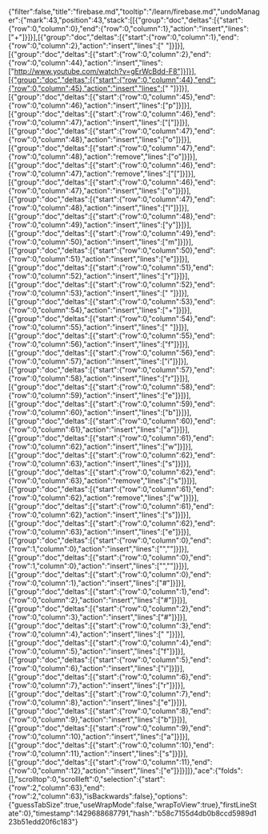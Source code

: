 {"filter":false,"title":"firebase.md","tooltip":"/learn/firebase.md","undoManager":{"mark":43,"position":43,"stack":[[{"group":"doc","deltas":[{"start":{"row":0,"column":0},"end":{"row":0,"column":1},"action":"insert","lines":["+"]}]}],[{"group":"doc","deltas":[{"start":{"row":0,"column":1},"end":{"row":0,"column":2},"action":"insert","lines":[" "]}]}],[{"group":"doc","deltas":[{"start":{"row":0,"column":2},"end":{"row":0,"column":44},"action":"insert","lines":["http://www.youtube.com/watch?v=gErWcBdd-F8"]}]}],[{"group":"doc","deltas":[{"start":{"row":0,"column":44},"end":{"row":0,"column":45},"action":"insert","lines":[" "]}]}],[{"group":"doc","deltas":[{"start":{"row":0,"column":45},"end":{"row":0,"column":46},"action":"insert","lines":["p"]}]}],[{"group":"doc","deltas":[{"start":{"row":0,"column":46},"end":{"row":0,"column":47},"action":"insert","lines":["["]}]}],[{"group":"doc","deltas":[{"start":{"row":0,"column":47},"end":{"row":0,"column":48},"action":"insert","lines":["o"]}]}],[{"group":"doc","deltas":[{"start":{"row":0,"column":47},"end":{"row":0,"column":48},"action":"remove","lines":["o"]}]}],[{"group":"doc","deltas":[{"start":{"row":0,"column":46},"end":{"row":0,"column":47},"action":"remove","lines":["["]}]}],[{"group":"doc","deltas":[{"start":{"row":0,"column":46},"end":{"row":0,"column":47},"action":"insert","lines":["o"]}]}],[{"group":"doc","deltas":[{"start":{"row":0,"column":47},"end":{"row":0,"column":48},"action":"insert","lines":["l"]}]}],[{"group":"doc","deltas":[{"start":{"row":0,"column":48},"end":{"row":0,"column":49},"action":"insert","lines":["y"]}]}],[{"group":"doc","deltas":[{"start":{"row":0,"column":49},"end":{"row":0,"column":50},"action":"insert","lines":["m"]}]}],[{"group":"doc","deltas":[{"start":{"row":0,"column":50},"end":{"row":0,"column":51},"action":"insert","lines":["e"]}]}],[{"group":"doc","deltas":[{"start":{"row":0,"column":51},"end":{"row":0,"column":52},"action":"insert","lines":["r"]}]}],[{"group":"doc","deltas":[{"start":{"row":0,"column":52},"end":{"row":0,"column":53},"action":"insert","lines":[" "]}]}],[{"group":"doc","deltas":[{"start":{"row":0,"column":53},"end":{"row":0,"column":54},"action":"insert","lines":["+"]}]}],[{"group":"doc","deltas":[{"start":{"row":0,"column":54},"end":{"row":0,"column":55},"action":"insert","lines":[" "]}]}],[{"group":"doc","deltas":[{"start":{"row":0,"column":55},"end":{"row":0,"column":56},"action":"insert","lines":["f"]}]}],[{"group":"doc","deltas":[{"start":{"row":0,"column":56},"end":{"row":0,"column":57},"action":"insert","lines":["i"]}]}],[{"group":"doc","deltas":[{"start":{"row":0,"column":57},"end":{"row":0,"column":58},"action":"insert","lines":["r"]}]}],[{"group":"doc","deltas":[{"start":{"row":0,"column":58},"end":{"row":0,"column":59},"action":"insert","lines":["e"]}]}],[{"group":"doc","deltas":[{"start":{"row":0,"column":59},"end":{"row":0,"column":60},"action":"insert","lines":["b"]}]}],[{"group":"doc","deltas":[{"start":{"row":0,"column":60},"end":{"row":0,"column":61},"action":"insert","lines":["a"]}]}],[{"group":"doc","deltas":[{"start":{"row":0,"column":61},"end":{"row":0,"column":62},"action":"insert","lines":["w"]}]}],[{"group":"doc","deltas":[{"start":{"row":0,"column":62},"end":{"row":0,"column":63},"action":"insert","lines":["s"]}]}],[{"group":"doc","deltas":[{"start":{"row":0,"column":62},"end":{"row":0,"column":63},"action":"remove","lines":["s"]}]}],[{"group":"doc","deltas":[{"start":{"row":0,"column":61},"end":{"row":0,"column":62},"action":"remove","lines":["w"]}]}],[{"group":"doc","deltas":[{"start":{"row":0,"column":61},"end":{"row":0,"column":62},"action":"insert","lines":["s"]}]}],[{"group":"doc","deltas":[{"start":{"row":0,"column":62},"end":{"row":0,"column":63},"action":"insert","lines":["e"]}]}],[{"group":"doc","deltas":[{"start":{"row":0,"column":0},"end":{"row":1,"column":0},"action":"insert","lines":["",""]}]}],[{"group":"doc","deltas":[{"start":{"row":0,"column":0},"end":{"row":1,"column":0},"action":"insert","lines":["",""]}]}],[{"group":"doc","deltas":[{"start":{"row":0,"column":0},"end":{"row":0,"column":1},"action":"insert","lines":["#"]}]}],[{"group":"doc","deltas":[{"start":{"row":0,"column":1},"end":{"row":0,"column":2},"action":"insert","lines":["#"]}]}],[{"group":"doc","deltas":[{"start":{"row":0,"column":2},"end":{"row":0,"column":3},"action":"insert","lines":["#"]}]}],[{"group":"doc","deltas":[{"start":{"row":0,"column":3},"end":{"row":0,"column":4},"action":"insert","lines":[" "]}]}],[{"group":"doc","deltas":[{"start":{"row":0,"column":4},"end":{"row":0,"column":5},"action":"insert","lines":["f"]}]}],[{"group":"doc","deltas":[{"start":{"row":0,"column":5},"end":{"row":0,"column":6},"action":"insert","lines":["i"]}]}],[{"group":"doc","deltas":[{"start":{"row":0,"column":6},"end":{"row":0,"column":7},"action":"insert","lines":["r"]}]}],[{"group":"doc","deltas":[{"start":{"row":0,"column":7},"end":{"row":0,"column":8},"action":"insert","lines":["e"]}]}],[{"group":"doc","deltas":[{"start":{"row":0,"column":8},"end":{"row":0,"column":9},"action":"insert","lines":["b"]}]}],[{"group":"doc","deltas":[{"start":{"row":0,"column":9},"end":{"row":0,"column":10},"action":"insert","lines":["a"]}]}],[{"group":"doc","deltas":[{"start":{"row":0,"column":10},"end":{"row":0,"column":11},"action":"insert","lines":["s"]}]}],[{"group":"doc","deltas":[{"start":{"row":0,"column":11},"end":{"row":0,"column":12},"action":"insert","lines":["e"]}]}]]},"ace":{"folds":[],"scrolltop":0,"scrollleft":0,"selection":{"start":{"row":2,"column":63},"end":{"row":2,"column":63},"isBackwards":false},"options":{"guessTabSize":true,"useWrapMode":false,"wrapToView":true},"firstLineState":0},"timestamp":1429688687791,"hash":"b58c7155d4db0b8ccd5989d123b51edd20f6c183"}